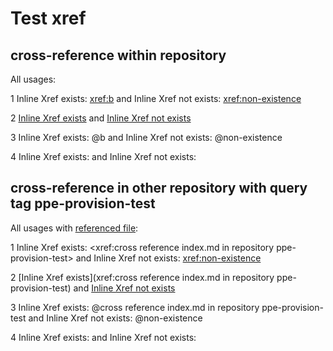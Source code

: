 # Test xref 


## cross-reference within repository

All usages:

1 Inline Xref exists: <xref:b> and Inline Xref not exists: <xref:non-existence>

2 [Inline Xref exists](xref:b) and [Inline Xref not exists](xref:non-existence)

3 Inline Xref exists: @b and Inline Xref not exists: @non-existence

4 Inline Xref exists: <xref href="b"/> and Inline Xref not exists: <xref href="non-existence"/> 


## cross-reference in other repository with query tag ppe-provision-test

All usages with [referenced file](https://github.com/v-pegao/ppe-provision-test/blob/master/ppe-provision-test/index.md):

1 Inline Xref exists: <xref:cross reference index.md in repository ppe-provision-test> and Inline Xref not exists: <xref:non-existence>

2 [Inline Xref exists](xref:cross reference index.md in repository ppe-provision-test) and [Inline Xref not exists](xref:non-existence)

3 Inline Xref exists: @cross reference index.md in repository ppe-provision-test and Inline Xref not exists: @non-existence

4 Inline Xref exists: <xref href="cross reference index.md in repository ppe-provision-test"/> and Inline Xref not exists: <xref href="non-existence"/> 

